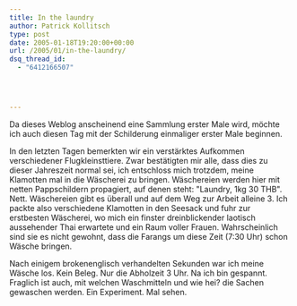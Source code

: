 ```yaml
---
title: In the laundry
author: Patrick Kollitsch
type: post
date: 2005-01-18T19:20:00+00:00
url: /2005/01/in-the-laundry/
dsq_thread_id:
  - "6412166507"




---
```

Da dieses Weblog anscheinend eine Sammlung erster Male wird, möchte ich auch diesen Tag mit der Schilderung einmaliger erster Male beginnen.

In den letzten Tagen bemerkten wir ein verstärktes Aufkommen verschiedener Flugkleinsttiere. Zwar bestätigten mir alle, dass dies zu dieser Jahreszeit normal sei, ich entschloss mich trotzdem, meine Klamotten mal in die Wäscherei zu bringen. Wäschereien werden hier mit netten Pappschildern propagiert, auf denen steht: "Laundry, 1kg 30 THB". Nett. Wäschereien gibt es überall und auf dem Weg zur Arbeit alleine 3. Ich packte also verschiedene Klamotten in den Seesack und fuhr zur erstbesten Wäscherei, wo mich ein finster dreinblickender laotisch aussehender Thai erwartete und ein Raum voller Frauen. Wahrscheinlich sind sie es nicht gewohnt, dass die Farangs um diese Zeit (7:30 Uhr) schon Wäsche bringen. 

Nach einigem brokenenglisch verhandelten Sekunden war ich meine Wäsche los. Kein Beleg. Nur die Abholzeit 3 Uhr. Na ich bin gespannt. Fraglich ist auch, mit welchen Waschmitteln und wie hei? die Sachen gewaschen werden. Ein Experiment. Mal sehen.